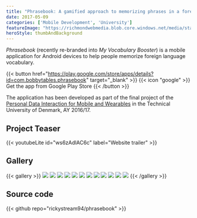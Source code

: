 ```yaml
---
title: "Phrasebook: A gamified approach to memorizing phrases in a foreign language"
date: 2017-05-09
categories: ['Mobile Development', 'University']
featureImage: "https://richmondwebmedia.blob.core.windows.net/media/static_assets/projects/phrasebook/featured_image.jpeg"
heroStyle: thumbAndBackground
---
```


_Phrasebook_ (recently re-branded into _My Vocabulary Booster_) is a mobile application for Android devices to help people memorize foreign language vocabulary.

{{< button href="https://play.google.com/store/apps/details?id=com.bobbytables.phrasebook" target="_blank" >}}
{{< icon "google" >}}  Get the app from Google Play Store
{{< /button >}}

The application has been developed as part of the final project of the [Personal Data Interaction for Mobile and Wearables](http://kurser.dtu.dk/course/2015-2016/02808) in the Technical University of Denmark, AY 2016/17.

## Project Teaser

{{< youtubeLite id="ws6zAdlAC6c" label="Website trailer" >}}

## Gallery

{{< gallery >}}
  <img src="https://richmondwebmedia.blob.core.windows.net/media/static_assets/projects/phrasebook/Screenshot_20170508-182935.png" class="grid-w25" />
  <img src="https://richmondwebmedia.blob.core.windows.net/media/static_assets/projects/phrasebook/Screenshot_20170508-182943.png" class="grid-w25" />
  <img src="https://richmondwebmedia.blob.core.windows.net/media/static_assets/projects/phrasebook/Screenshot_20170508-182949.png" class="grid-w25" />
  <img src="https://richmondwebmedia.blob.core.windows.net/media/static_assets/projects/phrasebook/Screenshot_20170509-114932.png" class="grid-w25" />
  <img src="https://richmondwebmedia.blob.core.windows.net/media/static_assets/projects/phrasebook/Screenshot_20170930-194858.png" class="grid-w25" />
  <img src="https://richmondwebmedia.blob.core.windows.net/media/static_assets/projects/phrasebook/Screenshot_20170930-194908.png" class="grid-w25" />
  <img src="https://richmondwebmedia.blob.core.windows.net/media/static_assets/projects/phrasebook/Screenshot_20170930-195015.png" class="grid-w25" />
  <img src="https://richmondwebmedia.blob.core.windows.net/media/static_assets/projects/phrasebook/Screenshot_20170930-195131.png" class="grid-w25" />
  <img src="https://richmondwebmedia.blob.core.windows.net/media/static_assets/projects/phrasebook/Screenshot_20170930-195211.png" class="grid-w25" />
  <img src="https://richmondwebmedia.blob.core.windows.net/media/static_assets/projects/phrasebook/Screenshot_20170930-195316.png" class="grid-w25" />
  <img src="https://richmondwebmedia.blob.core.windows.net/media/static_assets/projects/phrasebook/Screenshot_20170930-195336.png" class="grid-w25" />
  <img src="https://richmondwebmedia.blob.core.windows.net/media/static_assets/projects/phrasebook/WhatsApp Image 2017-04-26 at 12.03.57.jpeg" class="grid-w25" />
{{< /gallery >}}

## Source code

{{< github repo="rickystream94/phrasebook" >}}